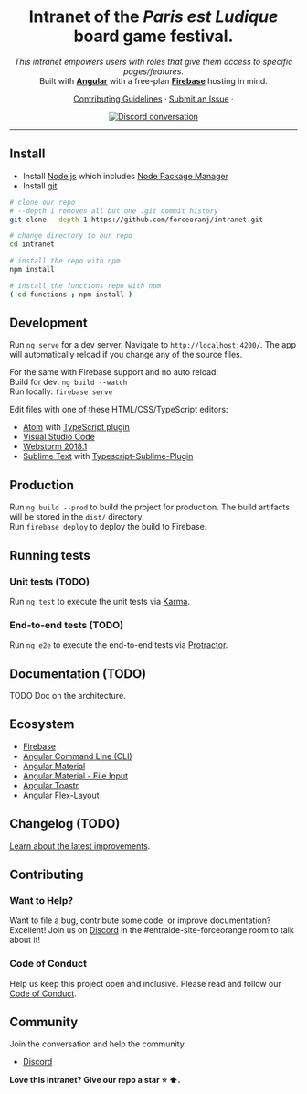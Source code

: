 <h1 align="center">Intranet of the <i>Paris est Ludique</i> board game festival.</h1>

<p align="center">
  <i>This intranet empowers users with roles that give them access to specific pages/features.</i>
  <br>
  Built with <a href="https://www.angular.io"><strong>Angular</strong></a> with a free-plan <a href="https://firebase.google.com"><strong>Firebase</strong></a> hosting in mind.
  <br>
</p>

<p align="center">
  <a href="CONTRIBUTING.md">Contributing Guidelines</a>
  ·
  <a href="https://github.com/forceoranj/intranet/issues">Submit an Issue</a>
  ·
  <br>
</p>

<p align="center">
  <a href="https://discord.com/channels/392300215513645056/677508996713938946">
    <img src="https://img.shields.io/discord/392300215513645056.svg?logo=discord&logoColor=fff&label=Discord&color=7389d8" alt="Discord conversation" />
  </a>
</p>

<hr>

## Install

- Install [Node.js] which includes [Node Package Manager][npm]
- Install [git][git]

```bash
# clone our repo
# --depth 1 removes all but one .git commit history
git clone --depth 1 https://github.com/forceoranj/intranet.git

# change directory to our repo
cd intranet

# install the repo with npm
npm install

# install the functions repo with npm
( cd functions ; npm install )
```

## Development

Run `ng serve` for a dev server. Navigate to `http://localhost:4200/`. The app will automatically reload if you change any of the source files.

For the same with Firebase support and no auto reload:<br>
Build for dev: `ng build --watch`<br>
Run locally: `firebase serve`

Edit files with one of these HTML/CSS/TypeScript editors:
* [Atom](https://atom.io/) with [TypeScript plugin](https://atom.io/packages/ide-typescript)
* [Visual Studio Code](https://code.visualstudio.com/)
* [Webstorm 2018.1](https://www.jetbrains.com/webstorm/download/)
* [Sublime Text](http://www.sublimetext.com/3) with [Typescript-Sublime-Plugin](https://github.com/Microsoft/Typescript-Sublime-plugin#installation)

## Production

Run `ng build --prod` to build the project for production. The build artifacts will be stored in the `dist/` directory.<br>
Run `firebase deploy` to deploy the build to Firebase.

## Running tests

### Unit tests (TODO)

Run `ng test` to execute the unit tests via [Karma](https://karma-runner.github.io).

### End-to-end tests (TODO)

Run `ng e2e` to execute the end-to-end tests via [Protractor](http://www.protractortest.org/).


## Documentation (TODO)

TODO Doc on the architecture.


## Ecosystem

- [Firebase][firebase]
- [Angular Command Line (CLI)][cli]
- [Angular Material][angularmaterial]
- [Angular Material - File Input][ngx-material-file-input]
- [Angular Toastr][ngx-toastr]
- [Angular Flex-Layout][angular-flex-layout]


## Changelog (TODO)

[Learn about the latest improvements][changelog].

## Contributing

### Want to Help?

Want to file a bug, contribute some code, or improve documentation? Excellent! Join us on [Discord][discord] in the #entraide-site-forceorange room to talk about it!

### Code of Conduct

Help us keep this project open and inclusive. Please read and follow our [Code of Conduct][codeofconduct].

## Community

Join the conversation and help the community.
- [Discord][discord]


**Love this intranet? Give our repo a star :star: :arrow_up:.**


[node.js]: https://nodejs.org/
[git]: https://github.com/git-guides/install-git
[npm]: https://www.npmjs.com/get-npm
[firebase]: https://firebase.google.com
[cli]: https://cli.angular.io/
[angularmaterial]: https://material.angular.io/
[ngx-material-file-input]: https://merlosy.github.io/ngx-material-file-input/
[ngx-toastr]: https://www.npmjs.com/package/ngx-toastr
[angular-flex-layout]: https://github.com/angular/flex-layout
[changelog]: CHANGELOG.md
[codeofconduct]: CODE_OF_CONDUCT.md
[discord]: https://discord.com/channels/392300215513645056/677508996713938946

